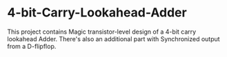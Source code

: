 # 4-bit-Carry-Lookahead-Adder
This project contains Magic transistor-level design of a 4-bit carry lookahead Adder. There's also an additional part with Synchronized output from a D-flipflop.
